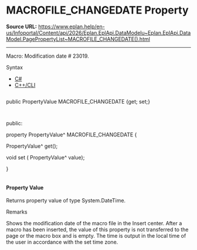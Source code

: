 # MACROFILE_CHANGEDATE Property

**Source URL:** https://www.eplan.help/en-us/Infoportal/Content/api/2026/Eplan.EplApi.DataModelu~Eplan.EplApi.DataModel.PagePropertyList~MACROFILE_CHANGEDATE().html

---

Macro: Modification date # 23019.

Syntax

- [C#](#i-syntax-CS)
- [C++/CLI](#i-syntax-CPP2005)

```
```
public PropertyValue MACROFILE_CHANGEDATE {get; set;}
```
```

```
```
public:

property PropertyValue^ MACROFILE_CHANGEDATE {

   PropertyValue^ get();

   void set (    PropertyValue^ value);

}
```
```

#### Property Value

Returns property value of type System.DateTime.

Remarks

Shows the modification date of the macro file in the Insert center. After a macro has been inserted, the value of this property is not transferred to the page or the macro box and is empty. The time is output in the local time of the user in accordance with the set time zone.
